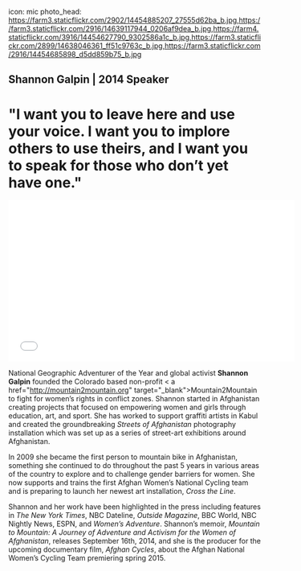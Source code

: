 icon: mic
photo_head: https://farm3.staticflickr.com/2902/14454885207_27555d62ba_b.jpg,https://farm3.staticflickr.com/2916/14639117944_0206af9dea_b.jpg,https://farm4.staticflickr.com/3916/14454627790_9302586a1c_b.jpg,https://farm3.staticflickr.com/2899/14638046361_ff51c9763c_b.jpg,https://farm3.staticflickr.com/2916/14454685898_d5dd859b75_b.jpg

## Shannon Galpin | 2014 Speaker

# "I want you to leave here and use your voice. I want you to implore others to use theirs, and I want you to speak for those who don’t yet have one."

<div class="zig-zags_blue"></div>

<iframe src="//player.vimeo.com/video/102690001?byline=0&amp;portrait=0&amp;color=adbf27" width="570" height="321" frameborder="0" webkitallowfullscreen mozallowfullscreen allowfullscreen></iframe>

<div class="line-canvas"></div>

National Geographic Adventurer of the Year and global activist **Shannon Galpin** founded the Colorado based non-profit < a href="http://mountain2mountain.org" target="_blank">Mountain2Mountain</a> to fight for women’s rights in conflict zones. Shannon started in Afghanistan creating projects that focused on empowering women and girls through education, art, and sport. She has worked to support graffiti artists in Kabul and created the groundbreaking *Streets of Afghanistan* photography installation which was set up as a series of street-art exhibitions around Afghanistan.

In 2009 she became the first person to mountain bike in Afghanistan, something she continued to do throughout the past 5 years in various areas of the country to explore and to challenge gender barriers for women. She now supports and trains the first Afghan Women’s National Cycling team and is preparing to launch her newest art installation, *Cross the Line*.

Shannon and her work have been highlighted in the press including features in *The New York Times*, NBC Dateline, *Outside Magazine*, BBC World, NBC Nightly News, ESPN, and *Women’s Adventure*. Shannon’s memoir, *Mountain to Mountain: A Journey of Adventure and Activism for the Women of Afghanistan*, releases September 16th, 2014, and she is the producer for the upcoming documentary film, *Afghan Cycles*, about the Afghan National Women’s Cycling Team premiering spring 2015.
